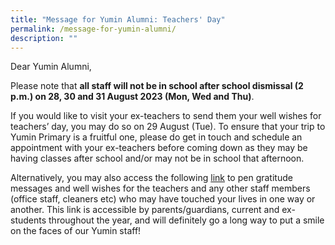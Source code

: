 ```yaml
---
title: "Message for Yumin Alumni: Teachers' Day"
permalink: /message-for-yumin-alumni/
description: ""
---
```

Dear Yumin Alumni, 

Please note that **all staff will not be in school after school dismissal (2 p.m.) on 28, 30 and 31 August 2023 (Mon, Wed and Thu)**. 

If you would like to visit your ex-teachers to send them your well wishes for teachers’ day, you may do so on 29 August (Tue). To ensure that your trip to Yumin Primary is a fruitful one, please do get in touch and schedule an appointment with your ex-teachers before coming down as they may be having classes after school and/or may not be in school that afternoon.

Alternatively, you may also access the following [link](https://www.yuminpri.moe.edu.sg/words-of-gratitude-for-yumin-staff/) to pen gratitude messages and well wishes for the teachers and any other staff members (office staff, cleaners etc) who may have touched your lives in one way or another. This link is accessible by parents/guardians, current and ex-students throughout the year, and will definitely go a long way to put a smile on the faces of our Yumin staff!